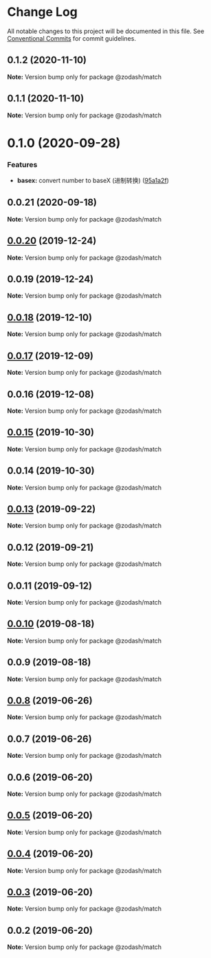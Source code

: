 # Change Log

All notable changes to this project will be documented in this file.
See [Conventional Commits](https://conventionalcommits.org) for commit guidelines.

## 0.1.2 (2020-11-10)

**Note:** Version bump only for package @zodash/match





## 0.1.1 (2020-11-10)

**Note:** Version bump only for package @zodash/match





# 0.1.0 (2020-09-28)


### Features

* **basex:** convert number to baseX (进制转换) ([95a1a2f](https://github.com/zcorky/zodash/commit/95a1a2f361d73de5caa3b8e297c1643e97e40983))





## 0.0.21 (2020-09-18)

**Note:** Version bump only for package @zodash/match





## [0.0.20](https://github.com/zcorky/zodash/compare/@zodash/match@0.0.19...@zodash/match@0.0.20) (2019-12-24)

**Note:** Version bump only for package @zodash/match





## 0.0.19 (2019-12-24)

**Note:** Version bump only for package @zodash/match





## [0.0.18](https://github.com/zcorky/zodash/compare/@zodash/match@0.0.17...@zodash/match@0.0.18) (2019-12-10)

**Note:** Version bump only for package @zodash/match





## [0.0.17](https://github.com/zcorky/zodash/compare/@zodash/match@0.0.16...@zodash/match@0.0.17) (2019-12-09)

**Note:** Version bump only for package @zodash/match





## 0.0.16 (2019-12-08)

**Note:** Version bump only for package @zodash/match





## [0.0.15](https://github.com/zcorky/zodash/compare/@zodash/match@0.0.14...@zodash/match@0.0.15) (2019-10-30)

**Note:** Version bump only for package @zodash/match





## 0.0.14 (2019-10-30)

**Note:** Version bump only for package @zodash/match





## [0.0.13](https://github.com/zcorky/zodash/compare/@zodash/match@0.0.12...@zodash/match@0.0.13) (2019-09-22)

**Note:** Version bump only for package @zodash/match





## 0.0.12 (2019-09-21)

**Note:** Version bump only for package @zodash/match





## 0.0.11 (2019-09-12)

**Note:** Version bump only for package @zodash/match





## [0.0.10](https://github.com/zcorky/zodash/compare/@zodash/match@0.0.9...@zodash/match@0.0.10) (2019-08-18)

**Note:** Version bump only for package @zodash/match





## 0.0.9 (2019-08-18)

**Note:** Version bump only for package @zodash/match





## [0.0.8](https://github.com/zcorky/zodash/compare/@zodash/match@0.0.7...@zodash/match@0.0.8) (2019-06-26)

**Note:** Version bump only for package @zodash/match





## 0.0.7 (2019-06-26)

**Note:** Version bump only for package @zodash/match





## 0.0.6 (2019-06-20)

**Note:** Version bump only for package @zodash/match





## [0.0.5](https://github.com/zcorky/zodash/compare/@zodash/match@0.0.4...@zodash/match@0.0.5) (2019-06-20)

**Note:** Version bump only for package @zodash/match





## [0.0.4](https://github.com/zcorky/zodash/compare/@zodash/match@0.0.3...@zodash/match@0.0.4) (2019-06-20)

**Note:** Version bump only for package @zodash/match





## [0.0.3](https://github.com/zcorky/zodash/compare/@zodash/match@0.0.2...@zodash/match@0.0.3) (2019-06-20)

**Note:** Version bump only for package @zodash/match





## 0.0.2 (2019-06-20)

**Note:** Version bump only for package @zodash/match
